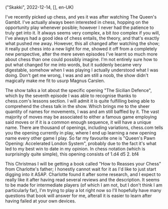 ("Skakki", 2022-12-14, [], en-UK)

<span class="lettrine">I</span>'ve recently picked up chess, and yes it was after watching The Queen's Gambit. I've actually always been interested in chess, hopping on the opportunity play whenever posible; however I never had the patience to truly get into it. It always seems very complex, a bit *too* complex if you will, I've always had a good idea of chess entails, the theory, and that's exactly what pushed me away. However, this all changed after watching the show; it really put chess into a new light for me, showed it off from a completely new perspective, after the mere seven episodes I've learnt so much more about chess than one could possibly imagine. I'm not entirely sure how to put what changed for me into words, but it suddenly became very digestable, somehow when I was playing I actually understood what I was doing. Don't get me wrong, I was and am still a noob, the show didn't magically make me fit to usurp Magnus Carslen.

The show talks a lot about the specific opening "The Sicilian Defence", which by the seventh episode I was able to recognise thanks to chess.com's lessons section. I will admit it is quite fulfilling being able to comprehend the chess talk in the show. Which brings me to the sheer quantity of names for movements, I was and am still baffled by it. The vast majority of moves may be associated to either a famous game employing said moves or if it is a common enough sequence, it will have a unique name. There are thousand of openings, including variations, chess.com tells you the opening currently in play, where I end up learning a new opening name every other game I play. So far my favourite one is "Queen's Pawn Opening: Accelerated London System", probably due to the fact it's what led to my best win to date in my opinion. In chess notation (which is surprisingly quite simple), this opening consists of 1.d4 d5 2. bf4

This Christmas I will be getting a book called "How to Reasses your Chess" from Charlotte's father; I honestly cannot wait for it as I'd like to just start digging into it ASAP. Charlotte found it after some research, and I expect to really like it after having read several reviews and the description. It seems to be made for intermediate players (of which I am not, but I don't think I am particularly far), I'm trying to play a lot right now so I'll hopefully have many questions that book will answer for me, afterall it is easier to learn after having failed at your own devices. 
